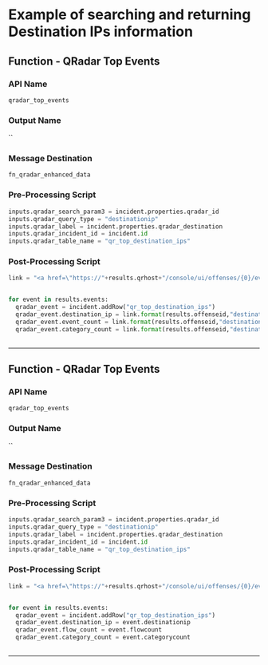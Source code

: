 <!--
    DO NOT MANUALLY EDIT THIS FILE
    THIS FILE IS AUTOMATICALLY GENERATED WITH resilient-sdk codegen
-->

# Example of searching and returning Destination IPs information

## Function - QRadar Top Events

### API Name
`qradar_top_events`

### Output Name
``

### Message Destination
`fn_qradar_enhanced_data`

### Pre-Processing Script
```python
inputs.qradar_search_param3 = incident.properties.qradar_id
inputs.qradar_query_type = "destinationip"
inputs.qradar_label = incident.properties.qradar_destination
inputs.qradar_incident_id = incident.id
inputs.qradar_table_name = "qr_top_destination_ips"
```

### Post-Processing Script
```python
link = "<a href=\"https://"+results.qrhost+"/console/ui/offenses/{0}/events?filter={1}%3B%3D%3B%3B{2}&page=1&pagesize=10\" target=\"_blank\">{3}</a>"


for event in results.events:
  qradar_event = incident.addRow("qr_top_destination_ips")
  qradar_event.destination_ip = link.format(results.offenseid,"destinationip",event.destinationip,event.destinationip)
  qradar_event.event_count = link.format(results.offenseid,"destinationip",event.destinationip,event.eventcount)
  qradar_event.category_count = link.format(results.offenseid,"destinationip",event.destinationip,event.categorycount)
  
```

---

## Function - QRadar Top Events

### API Name
`qradar_top_events`

### Output Name
``

### Message Destination
`fn_qradar_enhanced_data`

### Pre-Processing Script
```python
inputs.qradar_search_param3 = incident.properties.qradar_id
inputs.qradar_query_type = "destinationip"
inputs.qradar_label = incident.properties.qradar_destination
inputs.qradar_incident_id = incident.id
inputs.qradar_table_name = "qr_top_destination_ips"
```

### Post-Processing Script
```python
link = "<a href=\"https://"+results.qrhost+"/console/ui/offenses/{0}/events?filter={1}%3B%3D%3B%3B{2}&page=1&pagesize=10\" target=\"_blank\">{3}</a>"


for event in results.events:
  qradar_event = incident.addRow("qr_top_destination_ips")
  qradar_event.destination_ip = event.destinationip
  qradar_event.flow_count = event.flowcount
  qradar_event.category_count = event.categorycount
  
```

---

